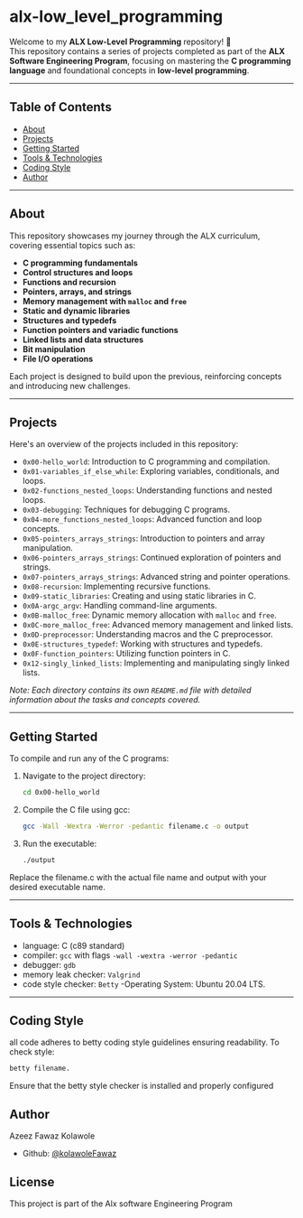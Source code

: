 # alx-low_level_programming

Welcome to my **ALX Low-Level Programming** repository! 👋  
This repository contains a series of projects completed as part of the **ALX Software Engineering Program**, focusing on mastering the **C programming language** and foundational concepts in **low-level programming**.

---

## Table of Contents

- [About](#about)
- [Projects](#projects)
- [Getting Started](#getting-started)
- [Tools & Technologies](#tools--technologies)
- [Coding Style](#coding-style)
- [Author](#author)

---

## About

This repository showcases my journey through the ALX curriculum, covering essential topics such as:

- **C programming fundamentals**
- **Control structures and loops**
- **Functions and recursion**
- **Pointers, arrays, and strings**
- **Memory management with `malloc` and `free`**
- **Static and dynamic libraries**
- **Structures and typedefs**
- **Function pointers and variadic functions**
- **Linked lists and data structures**
- **Bit manipulation**
- **File I/O operations**

Each project is designed to build upon the previous, reinforcing concepts and introducing new challenges.

---

## Projects

Here's an overview of the projects included in this repository:

- `0x00-hello_world`: Introduction to C programming and compilation.
- `0x01-variables_if_else_while`: Exploring variables, conditionals, and loops.
- `0x02-functions_nested_loops`: Understanding functions and nested loops.
- `0x03-debugging`: Techniques for debugging C programs.
- `0x04-more_functions_nested_loops`: Advanced function and loop concepts.
- `0x05-pointers_arrays_strings`: Introduction to pointers and array manipulation.
- `0x06-pointers_arrays_strings`: Continued exploration of pointers and strings.
- `0x07-pointers_arrays_strings`: Advanced string and pointer operations.
- `0x08-recursion`: Implementing recursive functions.
- `0x09-static_libraries`: Creating and using static libraries in C.
- `0x0A-argc_argv`: Handling command-line arguments.
- `0x0B-malloc_free`: Dynamic memory allocation with `malloc` and `free`.
- `0x0C-more_malloc_free`: Advanced memory management and linked lists.
- `0x0D-preprocessor`: Understanding macros and the C preprocessor.
- `0x0E-structures_typedef`: Working with structures and typedefs.
- `0x0F-function_pointers`: Utilizing function pointers in C.
- `0x12-singly_linked_lists`: Implementing and manipulating singly linked lists.

*Note: Each directory contains its own `README.md` file with detailed information about the tasks and concepts covered.*

---

## Getting Started

To compile and run any of the C programs:

1. Navigate to the project directory:
   ```bash
   cd 0x00-hello_world

2. Compile the C file using gcc:
   ```bash
   gcc -Wall -Wextra -Werror -pedantic filename.c -o output

3. Run the executable:
   ```bash
   ./output

Replace the filename.c with the actual file name and output with your desired executable name.

---

## Tools & Technologies 
- language: C (c89 standard)
- compiler: ```gcc``` with flags ```-wall -wextra -werror -pedantic```
- debugger: ```gdb```
- memory leak checker: ```Valgrind```
- code style checker: ```Betty```
-Operating System: Ubuntu 20.04 LTS.

---

## Coding Style
all code adheres to betty coding style guidelines ensuring readability. To check style:
```bash
betty filename.
```
Ensure that the betty style checker is installed and properly configured

## Author 
Azeez Fawaz Kolawole
- Github: [@kolawoleFawaz](https://github.com/KolawoleFawaz)

## License
This project is part of the Alx software Engineering Program
